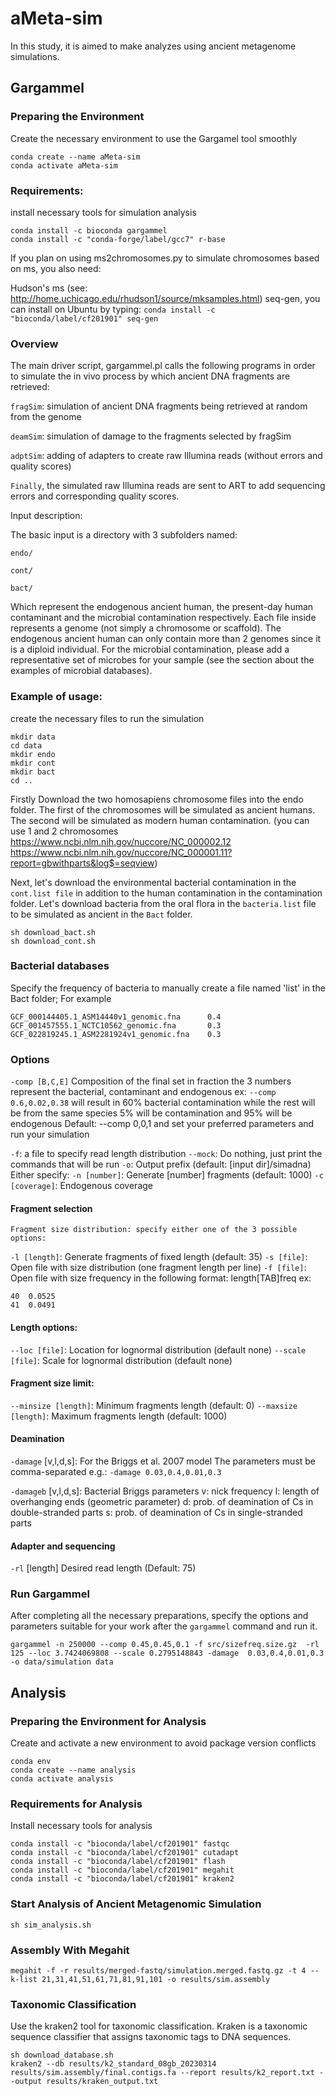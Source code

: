 # aMeta-sim
In this study, it is aimed to make analyzes using ancient metagenome simulations.

## Gargammel

### Preparing the Environment
Create the necessary environment to use the Gargamel tool smoothly

```
conda create --name aMeta-sim
conda activate aMeta-sim
```

### Requirements:
install necessary tools for simulation analysis

```
conda install -c bioconda gargammel
conda install -c "conda-forge/label/gcc7" r-base

```
If you plan on using ms2chromosomes.py to simulate chromosomes based on ms, you also need:

Hudson's ms (see: http://home.uchicago.edu/rhudson1/source/mksamples.html)
seq-gen, you can install on Ubuntu by typing: `conda install -c "bioconda/label/cf201901" seq-gen`

### Overview
The main driver script, gargammel.pl calls the following programs in order to simulate the in vivo process by which ancient DNA fragments are retrieved:

`fragSim`: simulation of ancient DNA fragments being retrieved at random from the genome

`deamSim`: simulation of damage to the fragments selected by fragSim

`adptSim`: adding of adapters to create raw Illumina reads (without errors and quality scores)

`Finally`, the simulated raw Illumina reads are sent to ART to add sequencing errors and corresponding quality scores.

Input description:

The basic input is a directory with 3 subfolders named:

`endo/`

`cont/`

`bact/`

Which represent the endogenous ancient human, the present-day human contaminant and the microbial contamination respectively. Each file inside represents a genome (not simply a chromosome or scaffold). The endogenous ancient human can only contain more than 2 genomes since it is a diploid individual. For the microbial contamination, please add a representative set of microbes for your sample (see the section about the examples of microbial databases).

### Example of usage:
create the necessary files to run the simulation

```
mkdir data
cd data
mkdir endo
mkdir cont
mkdir bact
cd ..
```
Firstly Download the two homosapiens chromosome files into the endo folder. The first of the chromosomes will be simulated as ancient humans. The second will be simulated as modern human contamination.
(you can use 1 and 2 chromosomes
https://www.ncbi.nlm.nih.gov/nuccore/NC_000002.12
https://www.ncbi.nlm.nih.gov/nuccore/NC_000001.11?report=gbwithparts&log$=seqview)

Next, let's download the environmental bacterial contamination in the `cont.list file` in addition to the human contamination in the contamination folder. Let's download bacteria from the oral flora in the `bacteria.list` file to be simulated as ancient in the `Bact` folder.

```
sh download_bact.sh
sh download_cont.sh
```

 ### Bacterial databases
Specify the frequency of bacteria to manually create a file named 'list' in the Bact folder; For example

```
GCF_000144405.1_ASM14440v1_genomic.fna      0.4
GCF_001457555.1_NCTC10562_genomic.fna       0.3
GCF_022819245.1_ASM2281924v1_genomic.fna    0.3
```

### Options
`-comp [B,C,E]` Composition of the final set in fraction 
the 3 numbers represent the bacterial, contaminant and endogenous
ex: `--comp 0.6,0.02,0.38` will result
in 60% bacterial contamination while the rest will be from the same
species 5% will be contamination and 95% will be endogenous
Default: --comp 0,0,1
and set your preferred parameters and run your simulation

`-f`: a file to specify read length distribution
`--mock`: Do nothing, just print the commands that will be run
`-o`: Output prefix (default: [input dir]/simadna)
 Either specify:
`-n [number]`: Generate [number] fragments (default: 1000)
`-c	[coverage]`: Endogenous coverage 

 #### Fragment selection
	Fragment size distribution: specify either one of the 3 possible options:
`-l	[length]`: Generate fragments of fixed length  (default: 35)
`-s	[file]`: Open file with size distribution (one fragment length per line)
`-f	[file]`: Open file with size frequency in the following format:
length[TAB]freq	ex:

```
40	0.0525
41	0.0491
 ```

#### Length options:
`--loc [file]`: Location for lognormal distribution (default none)
`--scale [file]`: Scale for lognormal distribution    (default none)

#### Fragment size limit:
`--minsize [length]`: Minimum fragments length (default: 0)
`--maxsize	[length]`: Maximum fragments length (default: 1000)

#### Deamination
`-damage` [v,l,d,s]: For the Briggs et al. 2007 model
The parameters must be comma-separated e.g.: `-damage 0.03,0.4,0.01,0.3`

`-damageb` [v,l,d,s]: Bacterial Briggs parameters
v: nick frequency
l: length of overhanging ends (geometric parameter)
d: prob. of deamination of Cs in double-stranded parts
s: prob. of deamination of Cs in single-stranded parts

#### Adapter and sequencing
`-rl`	[length]			Desired read length  (Default: 75)

### Run Gargammel
After completing all the necessary preparations, specify the options and parameters suitable for your work after the `gargammel` command and run it.

```
gargammel -n 250000 --comp 0.45,0.45,0.1 -f src/sizefreq.size.gz  -rl 125 --loc 3.7424069808 --scale 0.2795148843 -damage  0.03,0.4,0.01,0.3 -o data/simulation data
```
## Analysis

### Preparing the Environment for Analysis
Create and activate a new environment to avoid package version conflicts

```
conda env
conda create --name analysis
conda activate analysis
```

### Requirements for Analysis
Install necessary tools for analysis

```
conda install -c "bioconda/label/cf201901" fastqc
conda install -c "bioconda/label/cf201901" cutadapt
conda install -c "bioconda/label/cf201901" flash
conda install -c "bioconda/label/cf201901" megahit
conda install -c "bioconda/label/cf201901" kraken2
```
### Start Analysis of Ancient Metagenomic Simulation

```
sh sim_analysis.sh 
```

### Assembly With Megahit

```
megahit -f -r results/merged-fastq/simulation.merged.fastq.gz -t 4 --k-list 21,31,41,51,61,71,81,91,101 -o results/sim.assembly
```

### Taxonomic Classification
Use the kraken2 tool for taxonomic classification. Kraken is a taxonomic sequence classifier that assigns taxonomic tags to DNA sequences.

```
sh download_database.sh 
kraken2 --db results/k2_standard_08gb_20230314 results/sim.assembly/final.contigs.fa --report results/k2_report.txt --output results/kraken_output.txt
```